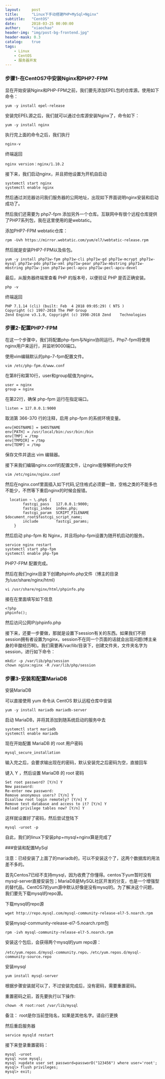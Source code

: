 ```yaml
---
layout:     post
title:      "Linux下手动搭建PHP+MySql+Nginx"
subtitle:   "CentOS"
date:       2018-03-25 00:00:00
author:     "xiaochao"
header-img: "img/post-bg-frontend.jpg"
header-mask: 0.3
catalog:    true
tags:
    - Linux
    - CentOS
    - 服务器开发
---
```


### 步骤1-在CentOS7中安装Nginx和PHP7-FPM

显在开始安装Nginx和PHP-FPM之前，我们要先添加EPEL包的仓库源。使用如下命令：

    yum -y install epel-release

安装完EPEL源之后，我们就可以通过仓库源安装Nginx了，命令如下：

    yum -y install nginx
    
执行完上面的命令之后，我们执行

    nginx-v

终端返回

    nginx version：nginx/1.10.2

接下来，我们启动nginx，并且把他设置为开机自启动

    systemctl start nginx
    systemctl enable nginx

然后通过浏览器访问我们服务器的公网地址，出现如下界面说明nginx安装和启动成功了。

然后我们还需要为 php7-fpm 添加另外一个仓库。互联网中有很个远程仓库提供了PHP7系列包，我在这里使用的是webtatic。

添加PHP7-FPM webtatic仓库：

    rpm -Uvh https://mirror.webtatic.com/yum/el7/webtatic-release.rpm
    
然后就是安装PHP7-FPM以及些包。

    yum -y install php71w-fpm php71w-cli php71w-gd php71w-mcrypt php71w-mysql php71w-pdo php71w-xml php71w-pear php71w-mbstring php71w-mbstring php71w-json php71w-pecl-apcu php71w-pecl-apcu-devel
    
最后，从服务器终端里查看 PHP 的版本号，以便验证 PHP 是否正确安装。

    php -v
    
终端返回
    
    PHP 7.1.14 (cli) (built: Feb  4 2018 09:05:29) ( NTS )
    Copyright (c) 1997-2018 The PHP Group
    Zend Engine v3.1.0, Copyright (c) 1998-2018 Zend    Technologies
    
### 步骤2-配置PHP7-FPM           

在这一个步骤中，我们将配置php-fpm与Nginx协同运行。Php7-fpm将使用 nginx用户来运行，并监听9000端口。

使用vim编辑默认的php-7-fpm配置文件。

    vim /etc/php-fpm.d/www.conf   

在第8行和第10行，user和group赋值为nginx。
    
    user = nginx
    group = nginx

在第22行，确保 php-fpm 运行在指定端口。

    listen = 127.0.0.1:9000
    
取消第 366-370 行的注释，启用 php-fpm 的系统环境变量。

    env[HOSTNAME] = $HOSTNAME
    env[PATH] = /usr/local/bin:/usr/bin:/bin
    env[TMP] = /tmp
    env[TMPDIR] = /tmp
    env[TEMP] = /tmp

保存文件并退出 vim 编辑器。

接下来我们编辑nginx.conf的配置文件，让nginx能够解析php文件

    vim /etc/nginx/nginx.conf
    
然后在nginx.conf里面插入如下代码,记住格式必须要一致，空格之类的不能多也不能少，不然等下重启nginx的时候会报错。

      location ~ \.php$ {
            fastcgi_pass   127.0.0.1:9000;
            fastcgi_index  index.php;
            fastcgi_param  SCRIPT_FILENAME  $document_root$fastcgi_script_name;
            include        fastcgi_params;
        }

然后启动 php-fpm 和 Nginx，并且将php-fpm设置为随开机启动的服务。

    service nginx restart
    systemctl start php-fpm
    systemctl enable php-fpm

PHP7-FPM 配置完成。

然后在我们nginx目录下创建phpinfo.php文件（博主的目录为/usr/share/nginx/html）

    vi /usr/share/nginx/html/phpinfo.php
    
接在在里面填写如下信息

    <?php
    phpinfo();
    
然后访问公网IP/phpinfo.php

接下来，还要一步要做，那就是设置下session有关的东西。如果我们不把session拥有者设置为nginx，session不在同一个页面的话就会出现问题(博主亲身的辛酸经历啊)。我们需要再/var/lib/目录下，创建文件夹，文件夹名字为session，进行如下命令：

    mkdir -p /var/lib/php/session
    chown nginx:nginx -R /var/lib/php/session

### 步骤3-安装和配置MariaDB

安装MariaDB

可以直接使用 yum 命令从 CentOS 默认远程仓库中安装

    yum -y install mariadb mariadb-server
 
启动 MariaDB，并将其添加到随系统启动的服务中去

    systemctl start mariadb
    systemctl enable mariadb
 
现在开始配置 MariaDB 的 root 用户密码

    mysql_secure_installation

输入完之后，会要求输出现在的密码，默认安装完之后密码为空，直接回车
 
键入 Y ，然后设置 MariaDB 的 root 密码

    Set root password? [Y/n] Y
    New password:
    Re-enter new password:
    Remove anonymous users? [Y/n] Y
    Disallow root login remotely? [Y/n] Y
    Remove test database and access to it? [Y/n] Y
    Reload privilege tables now? [Y/n] Y
 
这样就设置好了密码，然后尝试登陆下

    mysql -uroot -p
    
自此，我们的linux下安装php+mysql+nginx算是完成了

###安装和配置MySql

注意：已经安装了上面了的mariadb的，可以不安装这个了，这两个数据库的用法差不多的。
 
首先Centos7已经不支持mysql，因为收费了你懂得。centos下yum暂时没有mysql-server直接安装包；MariaDB是MySQL社区开发的分支，也是一个增强型的替代品。CentOS7的yum源中默认好像是没有mysql的。为了解决这个问题，我们要先下载mysql的repo源。
 
下载mysql的repo源

    wget http://repo.mysql.com/mysql-community-release-el7-5.noarch.rpm
 
安装mysql-community-release-el7-5.noarch.rpm包

    rpm -ivh mysql-community-release-el7-5.noarch.rpm
    
安装这个包后，会获得两个mysql的yum repo源：

    /etc/yum.repos.d/mysql-community.repo，/etc/yum.repos.d/mysql-community-source.repo
 
安装mysql

    yum install mysql-server
    
根据步骤安装就可以了，不过安装完成后，没有密码，需要重置密码。
 
重置密码之前，首先要执行以下操作:

    chown -R root:root /var/lib/mysql
    
备注： root是你当前登陆名，如果是其他名字。请自行更换
 
然后重启服务器

    service mysqld restart
 
接下来登录重置密码：

    mysql -uroot
    mysql >use mysql;
    mysql >update user set password=passworD("123456") where user='root';
    mysql> flush privileges;
    mysql> exit;



